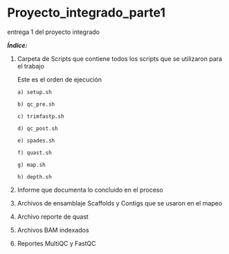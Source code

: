 # Proyecto_integrado_parte1
entrega 1 del proyecto integrado

***Índice:***


  1. Carpeta de Scripts que contiene todos los scripts que se utilizaron para el trabajo
     
      Este es el orden de ejecución
     
         a) setup.sh
     
         b) qc_pre.sh
     
         c) trimfastp.sh
     
         d) qc_post.sh
     
         e) spades.sh
     
         f) quast.sh
     
         g) map.sh

         h) depth.sh
     
3. Informe que documenta lo concluido en el proceso
4. Archivos de ensamblaje Scaffolds y Contigs que se usaron en el mapeo
5. Archivo reporte de quast
6. Archivos BAM indexados
7. Reportes MultiQC y FastQC
